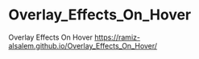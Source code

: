 # Overlay_Effects_On_Hover
Overlay Effects On Hover
https://ramiz-alsalem.github.io/Overlay_Effects_On_Hover/
